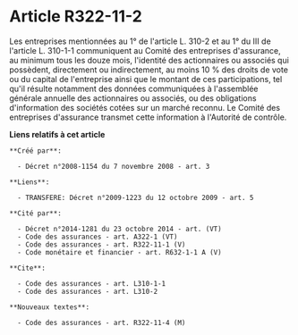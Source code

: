 # Article R322-11-2

Les entreprises mentionnées au 1° de l'article L. 310-2 et au 1° du III de l'article L. 310-1-1 communiquent au Comité des
entreprises d'assurance, au minimum tous les douze mois, l'identité des actionnaires ou associés qui possèdent, directement
ou indirectement, au moins 10 % des droits de vote ou du capital de l'entreprise ainsi que le montant de ces participations,
tel qu'il résulte notamment des données communiquées à l'assemblée générale annuelle des actionnaires ou associés, ou des
obligations d'information des sociétés cotées sur un marché reconnu. Le Comité des entreprises d'assurance transmet cette
information à l'Autorité de contrôle.

**Liens relatifs à cet article**

	**Créé par**:

	  - Décret n°2008-1154 du 7 novembre 2008 - art. 3

	**Liens**:

	  - TRANSFERE: Décret n°2009-1223 du 12 octobre 2009 - art. 5

	**Cité par**:

	  - Décret n°2014-1281 du 23 octobre 2014 - art. (VT)
	  - Code des assurances - art. A322-1 (VT)
	  - Code des assurances - art. R322-11-1 (V)
	  - Code monétaire et financier - art. R632-1-1 A (V)

	**Cite**:

	  - Code des assurances - art. L310-1-1
	  - Code des assurances - art. L310-2

	**Nouveaux textes**:

	  - Code des assurances - art. R322-11-4 (M)
